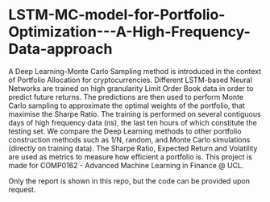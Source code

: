# LSTM-MC-model-for-Portfolio-Optimization---A-High-Frequency-Data-approach

A Deep Learning-Monte Carlo Sampling method is introduced in the context of Portfolio Allocation for cryptocurrencies. Different LSTM-based Neural Networks are trained on high granularity Limit Order Book data in order to predict future returns. The predictions are then used to perform Monte Carlo sampling to approximate the optimal weights of the portfolio, that maximise the Sharpe Ratio. The training is performed on several contiguous days of high frequency data (ns), the last ten hours of which constitute the testing set. We compare the Deep Learning methods to other portfolio construction methods such as 1/N, random, and Monte Carlo simulations (directly on training data). The Sharpe Ratio, Expected Return and Volatility are used as metrics to measure how efficient a portfolio is. This project is made for COMP0162 - Advanced Machine Learning in Finance @ UCL.

Only the report is shown in this repo, but the code can be provided upon request.
